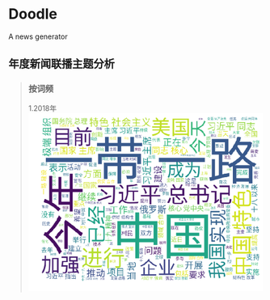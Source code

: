 # Doodle
A news generator


## 年度新闻联播主题分析
> ###  按词频
> 1.2018年
![image](https://github.com/Tangqian1994/Doodle/raw/master/%E8%AF%8D%E4%BA%91.png)
